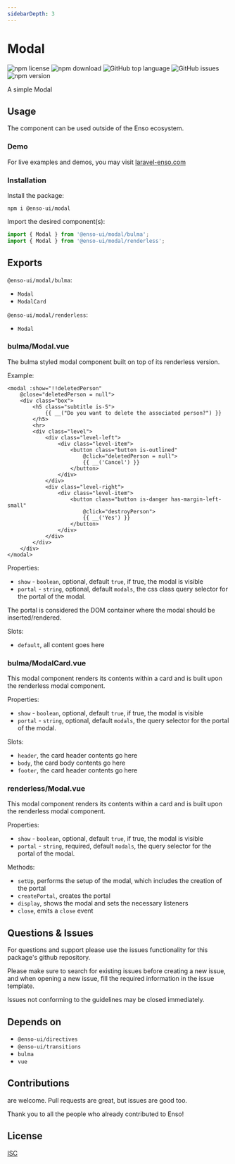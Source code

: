 ```yaml
---
sidebarDepth: 3
---
```


# Modal

![npm license](https://img.shields.io/npm/l/@enso-ui/modal.svg) 
![npm download](https://img.shields.io/npm/dm/@enso-ui/modal.svg) 
![GitHub top language](https://img.shields.io/github/languages/top/enso-ui/modal.svg) 
![GitHub issues](https://img.shields.io/github/issues/enso-ui/modal.svg) 
![npm version](https://img.shields.io/npm/v/@enso-ui/modal.svg) 

A simple Modal

## Usage

The component can be used outside of the Enso ecosystem.

### Demo

For live examples and demos, you may visit [laravel-enso.com](https://www.laravel-enso.com)

### Installation

Install the package:
```
npm i @enso-ui/modal
```
Import the desired component(s):
```js
import { Modal } from '@enso-ui/modal/bulma';
import { Modal } from '@enso-ui/modal/renderless';
```

## Exports

`@enso-ui/modal/bulma`:
- `Modal`
- `ModalCard`

`@enso-ui/modal/renderless`:
- `Modal`

### bulma/Modal.vue
The bulma styled modal component built on top of its renderless version. 

Example:
```vue
<modal :show="!!deletedPerson"
    @close="deletedPerson = null">
    <div class="box">
        <h5 class="subtitle is-5">
            {{ __("Do you want to delete the associated person?") }}
        </h5>
        <hr>
        <div class="level">
            <div class="level-left">
                <div class="level-item">
                    <button class="button is-outlined"
                        @click="deletedPerson = null">
                        {{ __('Cancel') }}
                    </button>
                </div>
            </div>
            <div class="level-right">
                <div class="level-item">
                    <button class="button is-danger has-margin-left-small"
                        @click="destroyPerson">
                        {{ __('Yes') }}
                    </button>
                </div>
            </div>
        </div>
    </div>
</modal>
```

Properties:
- `show` - `boolean`, optional, default `true`, if true, the modal is visible
- `portal` - `string`, optional, default `modals`, the css class query selector for the portal of the modal. 

The portal is considered the DOM container where the modal should be inserted/rendered.

Slots:
- `default`, all content goes here

### bulma/ModalCard.vue
This modal component renders its contents within a card and is built upon the renderless modal component.

Properties:
- `show` - `boolean`, optional, default `true`, if true, the modal is visible
- `portal` - `string`, optional, default `modals`, the query selector for the portal of the modal. 

Slots:
- `header`, the card header contents go here
- `body`, the card body contents go here
- `footer`, the card header contents go here

### renderless/Modal.vue
This modal component renders its contents within a card and is built upon the renderless modal component.

Properties:
- `show` - `boolean`, optional, default `true`, if true, the modal is visible
- `portal` - `string`, required, default `modals`, the query selector for the portal of the modal. 

Methods:
- `setUp`, performs the setup of the modal, which includes the creation of the portal
- `createPortal`, creates the portal 
- `display`, shows the modal and sets the necessary listeners 
- `close`, emits a `close` event

## Questions & Issues

For questions and support please use the issues functionality
for this package's github repository.

Please make sure to search for existing issues before creating a new issue,
and when opening a new issue, fill the required information in the issue template.

Issues not conforming to the guidelines may be closed immediately.

## Depends on

- `@enso-ui/directives`
- `@enso-ui/transitions`
- `bulma`
- `vue`

## Contributions

are welcome. Pull requests are great, but issues are good too.

Thank you to all the people who already contributed to Enso!

## License

[ISC](https://opensource.org/licenses/ISC)
